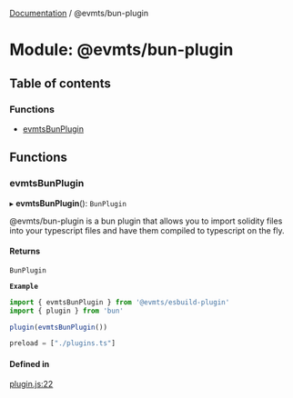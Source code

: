 [Documentation](../README.md) / @evmts/bun-plugin

# Module: @evmts/bun-plugin

## Table of contents

### Functions

- [evmtsBunPlugin](evmts_bun_plugin.md#evmtsbunplugin)

## Functions

### evmtsBunPlugin

▸ **evmtsBunPlugin**(): `BunPlugin`

@evmts/bun-plugin is a bun plugin that allows you to import solidity files into your typescript files
and have them compiled to typescript on the fly.

#### Returns

`BunPlugin`

**`Example`**

```ts plugin.ts
import { evmtsBunPlugin } from '@evmts/esbuild-plugin'
import { plugin } from 'bun'

plugin(evmtsBunPlugin())
```

```ts bunfig.toml
preload = ["./plugins.ts"]
```

#### Defined in

[plugin.js:22](https://github.com/evmts/evmts-monorepo/blob/main/bundler/bun/src/plugin.js#L22)
